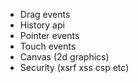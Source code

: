 
- Drag events
- History api
- Pointer events
- Touch events
- Canvas (2d graphics)
- Security (xsrf xss csp etc)
